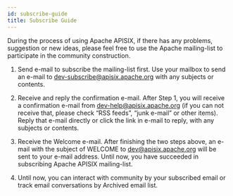 ```yaml
---
id: subscribe-guide
title: Subscribe Guide
---
```

During the process of using Apache APISIX, if there has any problems, suggestion or new ideas, please feel free to use the Apache mailing-list to participate in the community construction.

1.  Send e-mail to subscribe the mailing-list first. Use your mailbox to send an e-mail to [dev-subscribe@apisix.apache.org](mailto:dev-subscribe@apisix.apache.org) with any subjects or contents.

2.  Receive and reply the confirmation e-mail. After Step 1, you will receive a confirmation e-mail from [dev-help@apisix.apache.org](mailto:dev-help@apisix.apache.org) (if you can not receive that, please check “RSS feeds”, “junk e-mail” or other items). Reply that e-mail directly or click the link in e-mail to reply, with any subjects or contents.

3.  Receive the Welcome e-mail. After finishing the two steps above, an e-mail with the subject of WELCOME to [dev@apisix.apache.org](mailto:dev@apisix.apache.org) will be sent to your e-mail address. Until now, you have succeeded in subscribing Apache APISIX mailing-list.

4.  Until now, you can interact with community by your subscribed email or track email conversations by Archived email list.

